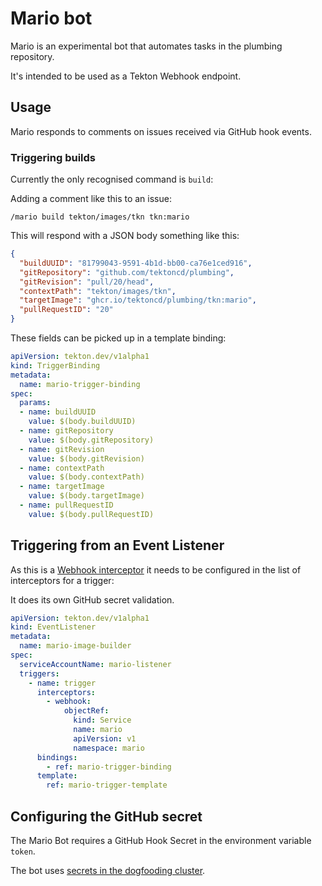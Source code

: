 # Mario bot

Mario is an experimental bot that automates tasks in the plumbing repository.

It's intended to be used as a Tekton Webhook endpoint.

## Usage

Mario responds to comments on issues received via GitHub hook events.

### Triggering builds

Currently the only recognised command is `build`:

Adding a comment like this to an issue:

```
/mario build tekton/images/tkn tkn:mario
```

This will respond with a JSON body something like this:

```json
{
  "buildUUID": "81799043-9591-4b1d-bb00-ca76e1ced916",
  "gitRepository": "github.com/tektoncd/plumbing",
  "gitRevision": "pull/20/head",
  "contextPath": "tekton/images/tkn",
  "targetImage": "ghcr.io/tektoncd/plumbing/tkn:mario",
  "pullRequestID": "20"
}
```

These fields can be picked up in a template binding:

```yaml
apiVersion: tekton.dev/v1alpha1
kind: TriggerBinding
metadata:
  name: mario-trigger-binding
spec:
  params:
  - name: buildUUID
    value: $(body.buildUUID)
  - name: gitRepository
    value: $(body.gitRepository)
  - name: gitRevision
    value: $(body.gitRevision)
  - name: contextPath
    value: $(body.contextPath)
  - name: targetImage
    value: $(body.targetImage)
  - name: pullRequestID
    value: $(body.pullRequestID)
```

## Triggering from an Event Listener

As this is a [Webhook interceptor](https://github.com/tektoncd/triggers/blob/main/docs/eventlisteners.md#Webhook-Interceptors) it needs to be configured in the list of interceptors for a trigger:

It does its own GitHub secret validation.

```yaml
apiVersion: tekton.dev/v1alpha1
kind: EventListener
metadata:
  name: mario-image-builder
spec:
  serviceAccountName: mario-listener
  triggers:
    - name: trigger
      interceptors:
        - webhook:
            objectRef:
              kind: Service
              name: mario
              apiVersion: v1
              namespace: mario
      bindings:
        - ref: mario-trigger-binding
      template:
        ref: mario-trigger-template
```

## Configuring the GitHub secret

The Mario Bot requires a GitHub Hook Secret in the environment variable `token`.

The bot uses [secrets in the dogfooding cluster](../README.md#dogfooding-secrets).
